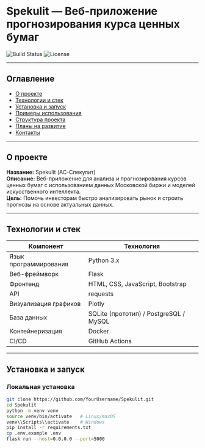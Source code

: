 # Spekulit — Веб-приложение прогнозирования курса ценных бумаг

![Build Status](https://img.shields.io/github/actions/workflow/status/YourUsername/Spekulit/ci.yml)
![License](https://img.shields.io/github/license/YourUsername/Spekulit)

---

## Оглавление
- [О проекте](#о-проекте)
- [Технологии и стек](#технологии-и-стек)
- [Установка и запуск](#установка-и-запуск)
- [Примеры использования](#примеры-использования)
- [Структура проекта](#структура-проекта)
- [Планы на развитие](#планы-на-развитие)
- [Контакты](#контакты)

---

## О проекте

**Название:** Spekulit (АС-Спекулит)  
**Описание:** Веб-приложение для анализа и прогнозирования курсов ценных бумаг с использованием данных Московской биржи и моделей искусственного интеллекта.  
**Цель:** Помочь инвесторам быстро анализировать рынок и строить прогнозы на основе актуальных данных.

---

## Технологии и стек

| Компонент             | Технология                                    |
|-----------------------|------------------------------------------------|
| Язык программирования | Python 3.x                                    |
| Веб-фреймворк          | Flask                                         |
| Фронтенд               | HTML, CSS, JavaScript, Bootstrap              |
| API                   | requests                                      |
| Визуализация графиков  | Plotly                                        |
| База данных           | SQLite (прототип) / PostgreSQL / MySQL        |
| Контейнеризация       | Docker                                        |
| CI/CD                 | GitHub Actions                                |

---

## Установка и запуск

### Локальная установка
```bash
git clone https://github.com/YourUsername/Spekulit.git
cd Spekulit
python -m venv venv
source venv/bin/activate   # Linux/macOS
venv\\Scripts\\activate    # Windows
pip install -r requirements.txt
cp .env.example .env
flask run --host=0.0.0.0 --port=5000
